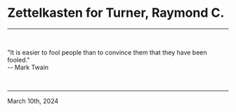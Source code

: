 # Zettelkasten for Turner, Raymond C.

---

<br>


"It is easier to fool people than to convince them that they have been fooled."\
  -- Mark Twain
 

</br>

---
March 10th, 2024
